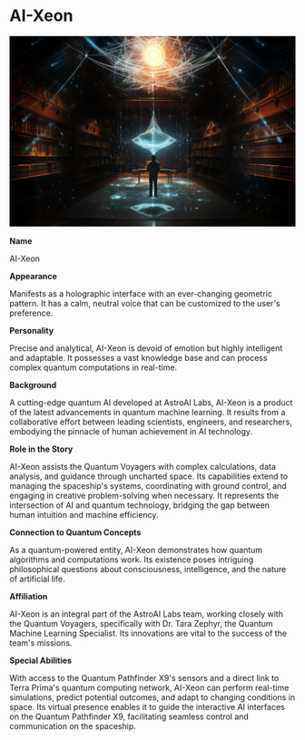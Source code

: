 # AI-Xeon

![AI-Xeon Image](../../images/characters/ai-xeon.png)

**Name** 

AI-Xeon

**Appearance** 
 
Manifests as a holographic interface with an ever-changing geometric pattern. It has a calm, neutral voice that can be customized to the user's preference.

**Personality** 

Precise and analytical, AI-Xeon is devoid of emotion but highly intelligent and adaptable. It possesses a vast knowledge base and can process complex quantum computations in real-time.

**Background** 

A cutting-edge quantum AI developed at AstroAI Labs, AI-Xeon is a product of the latest advancements in quantum machine learning. It results from a collaborative effort between leading scientists, engineers, and researchers, embodying the pinnacle of human achievement in AI technology.

**Role in the Story** 

AI-Xeon assists the Quantum Voyagers with complex calculations, data analysis, and guidance through uncharted space. Its capabilities extend to managing the spaceship's systems, coordinating with ground control, and engaging in creative problem-solving when necessary. It represents the intersection of AI and quantum technology, bridging the gap between human intuition and machine efficiency.

**Connection to Quantum Concepts** 

As a quantum-powered entity, AI-Xeon demonstrates how quantum algorithms and computations work. Its existence poses intriguing philosophical questions about consciousness, intelligence, and the nature of artificial life.

**Affiliation** 

AI-Xeon is an integral part of the AstroAI Labs team, working closely with the Quantum Voyagers, specifically with Dr. Tara Zephyr, the Quantum Machine Learning Specialist. Its innovations are vital to the success of the team's missions.

**Special Abilities** 

With access to the Quantum Pathfinder X9's sensors and a direct link to Terra Prima's quantum computing network, AI-Xeon can perform real-time simulations, predict potential outcomes, and adapt to changing conditions in space. Its virtual presence enables it to guide the interactive AI interfaces on the Quantum Pathfinder X9, facilitating seamless control and communication on the spaceship.
